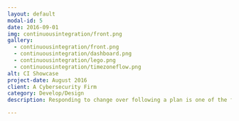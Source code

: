 ```yaml
---
layout: default
modal-id: 5
date: 2016-09-01
img: continuousintegration/front.png
gallery:
  - continuousintegration/front.png
  - continuousintegration/dashboard.png
  - continuousintegration/lego.png
  - continuousintegration/timezoneflow.png
alt: CI Showcase
project-date: August 2016
client: A Cybersecurity Firm
category: Develop/Design
description: Responding to change over following a plan is one of the four cornerstones of working in the Agile Development Methodology. My work as the DevOps engineer in a team of about 30 developers is to implement a Continous Integration pipeline. This means that code commited to the team code repository is automatically built, tested and deployed locally, with the changes ready to be showcased. The relevant test result is also automatically reported to the approporiate developers on the task. This also a dashboard to be developed to have full visibility of the team's progress (or 'velocity') on the task (or 'story'). My work has increased the productivity of the team by enabling quicker reaction to changes, as opposed to being surprised by an unexpected problem downstream, which may have a much bigger impact. The Agile training session pictured above invloving Legos also gave the team the full confidence of working in the Agile mindset.

---
```

